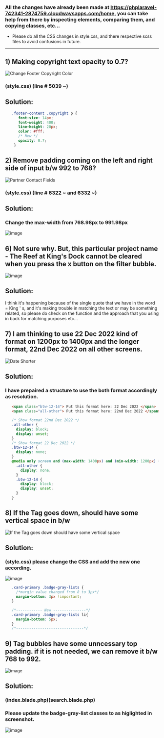 ### All the changes have already been made at https://phplaravel-742341-2874759.cloudwaysapps.com/home, you can take help from there by inspecting elements, comparing them, and copying classes, etc...

+ Please do all the CSS changes in style.css, and there respective scss files to avoid confusions in future.

<hr>

## 1) Making copyright text opacity to 0.7?

![Change Footer Copyright Color](https://user-images.githubusercontent.com/64412852/189831002-76d566b6-bbe5-4e95-9b2a-b9f8db9a7404.png)

### (style.css) (line # 5039 ~)

## Solution: 

```css
   .footer-content .copyright p {
      font-size: 14px;
      font-weight: 400;
      line-height: 20px;
      color: #fff;
      /* New */
      opacity: 0.7;
    }
```

## 2) Remove padding coming on the left and right side of input b/w 992 to 768?

![Partner   Contact Fields](https://user-images.githubusercontent.com/64412852/189831009-91203398-6c33-4fac-b261-e63ce4aad917.png)

### (style.css) (line # 6322 ~ and 6332 ~)

## Solution: 

### Change the max-width from <b>768.98px</b> to <b>991.98px</b>

![image](https://user-images.githubusercontent.com/64412852/189832774-60e3f851-af84-4ee7-b7af-447d4fda661a.png)

## 6) Not sure why. But, this particular project name - The Reef at King's Dock cannot be cleared when you press the x button on the filter bubble.

![image](https://user-images.githubusercontent.com/64412852/190576299-ff4bf4c7-8cf2-4fe4-bba3-749fd9d77b9e.png)

## Solution: 

I think it's happening because of the single quote that we have in the word = King ' s, and it's making trouble in matching the text or may be something related, so please do check on the function and the approach that you using in back for matching purposes etc...

## 7) I am thinking to use 22 Dec 2022 kind of format on 1200px to 1400px and the longer format, 22nd Dec 2022 on all other screens.

![Date Shorter](https://user-images.githubusercontent.com/64412852/190567198-07144b3f-ddf8-4893-9cf3-2326a37937fc.png)

## Solution: 

### I have prepaired a structure to use the both format accordingly as resolution.

```html
   <span class="btw-12-14"> Put this format here: 22 Dec 2022 </span>
   <span class="all-other"> Put this format here: 22nd Dec 2022 </span>
```
```css
   /* Show format 22nd Dec 2022 */
   .all-other {
     display: block;
     display: unset;
   }
   /* Show format 22 Dec 2022 */
   .btw-12-14 {
     display: none;
   }
   @media only screen and (max-width: 1400px) and (min-width: 1200px) {
     .all-other {
       display: none;
     }
     .btw-12-14 {
       display: block;
       display: unset;
     }
   }
```


## 8) If the Tag goes down, should have some vertical space in b/w

![If the Tag goes down should have some vertical space](https://user-images.githubusercontent.com/64412852/190368686-22cf44e8-fedd-472e-b7ce-f12810888817.png)

## Solution: 

### (style.css) please change the CSS and add the new one according.

![image](https://user-images.githubusercontent.com/64412852/190565258-196b4668-01e1-42dd-b2ab-9c0651bda4ed.png)

```css
   .card-primary .badge-gray-lists {
     /*margin value changed from 8 to 3px*/
     margin-bottom: 3px !important;
   }

   /*------------ New ---------------*/
   .card-primary .badge-gray-lists li{
     margin-bottom: 5px;
   }
   /*-------------------------------*/
```

## 9) Tag bubbles have some unncessary top padding. if it is not needed, we can remove it b/w 768 to 992.

![image](https://user-images.githubusercontent.com/64412852/190372130-b73261a3-350f-460d-9587-12e980dbe4f8.png)

## Solution: 

### (index.blade.php)(search.blade.php)

### Please update the badge-gray-list classes to as higlighted in screenshot.

![image](https://user-images.githubusercontent.com/64412852/194241027-c670f52e-546b-4aff-b3f4-8e47d8a7d9be.png)





